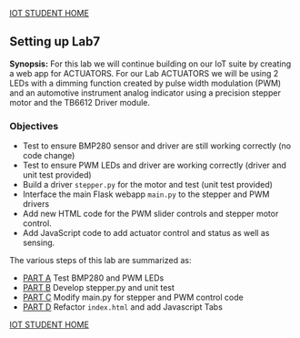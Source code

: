 [IOT STUDENT HOME](https://gitlab.com/iot110/iot110-student/blob/master/README.md)

## Setting up Lab7

**Synopsis:** For this lab we will continue building on our IoT suite by creating
a web app for ACTUATORS.  For our Lab ACTUATORS we will be using 2 LEDs with a
dimming function created by pulse width modulation (PWM) and an automotive
instrument analog indicator using a precision stepper motor and the TB6612 Driver module.

### Objectives
* Test to ensure BMP280 sensor and driver are still working correctly (no code change)
* Test to ensure PWM LEDs and driver are working correctly (driver and unit test provided)
* Build a driver ```stepper.py``` for the motor and test (unit test provided)
* Interface the main Flask webapp ```main.py``` to the stepper and PWM drivers
* Add new HTML code for the PWM slider controls and stepper motor control.
* Add JavaScript code to add actuator control and status as well as sensing.

The various steps of this lab are summarized as:
* [PART A](https://gitlab.com/iot110/iot110-student/blob/master/Labs/Lab7/PartA.md) Test BMP280 and PWM LEDs
* [PART B](https://gitlab.com/iot110/iot110-student/blob/master/Labs/Lab7/PartB.md) Develop stepper.py and unit test
* [PART C](https://gitlab.com/iot110/iot110-student/blob/master/Labs/Lab7/PartC.md) Modify main.py for stepper and PWM control code
* [PART D](https://gitlab.com/iot110/iot110-student/blob/master/Labs/Lab7/PartD.md) Refactor ```index.html``` and add Javascript Tabs

[IOT STUDENT HOME](https://gitlab.com/iot110/iot110-student/blob/master/README.md)
